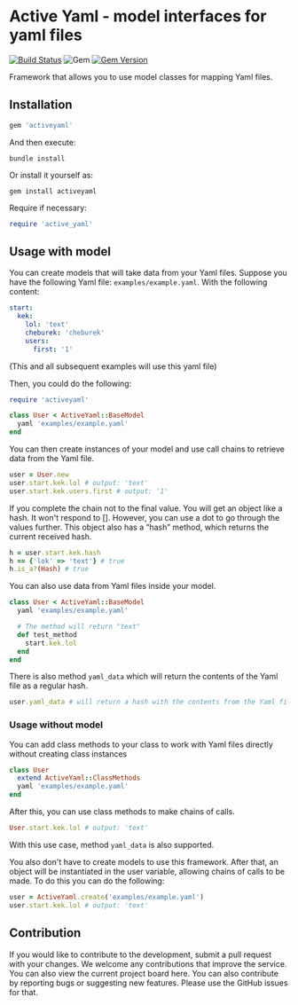 # Active Yaml - model interfaces for yaml files

[![Build Status](https://github.com/leonovk/activeyaml/actions/workflows/ruby.yml/badge.svg)](https://github.com/leonovk/activeyaml/actions/workflows/ruby.yml) ![Gem](https://img.shields.io/gem/dt/activeyaml) [![Gem Version](https://badge.fury.io/rb/activeyaml.svg)](https://badge.fury.io/rb/activeyaml)

Framework that allows you to use model classes for mapping Yaml files.

## Installation

```ruby
gem 'activeyaml'
```

And then execute:

```bundle install```

Or install it yourself as:

```gem install activeyaml```

Require if necessary:

```ruby
require 'active_yaml'
```

## Usage with model

You can create models that will take data from your Yaml files. Suppose you have the following Yaml file: `examples/example.yaml`. With the following content:

```yaml
start:
  kek:
    lol: 'text'
    cheburek: 'cheburek'
    users:
      first: '1'
```

(This and all subsequent examples will use this yaml file)

Then, you could do the following:

```ruby
require 'activeyaml'

class User < ActiveYaml::BaseModel
  yaml 'examples/example.yaml'
end
```

You can then create instances of your model and use call chains to retrieve data from the Yaml file.

```ruby
user = User.new
user.start.kek.lol # output: 'text'
user.start.kek.users.first # output: '1'
```

If you complete the chain not to the final value. You will get an object like a hash. It won't respond to []. However, you can use a dot to go through the values further. This object also has a “hash” method, which returns the current received hash.

```ruby
h = user.start.kek.hash
h == {'lok' => 'text'} # true
h.is_a?(Hash) # true
```

You can also use data from Yaml files inside your model.

```ruby
class User < ActiveYaml::BaseModel
  yaml 'examples/example.yaml'

  # The method will return "text"
  def test_method
    start.kek.lol
  end
end
```

There is also method `yaml_data` which will return the contents of the Yaml file as a regular hash.

```ruby
user.yaml_data # will return a hash with the contents from the Yaml file
```

### Usage without model

You can add class methods to your class to work with Yaml files directly without creating class instances

```ruby
class User
  extend ActiveYaml::ClassMethods
  yaml 'examples/example.yaml'
end
```

After this, you can use class methods to make chains of calls.

```ruby
User.start.kek.lol # output: 'text'
```

With this use case, method `yaml_data` is also supported.

You also don't have to create models to use this framework. After that, an object will be instantiated in the user variable, allowing chains of calls to be made. To do this you can do the following:

```ruby
user = ActiveYaml.create('examples/example.yaml')
user.start.kek.lol # output: 'text'
```

## Contribution

If you would like to contribute to the development, submit a pull request with your changes. We welcome any contributions that improve the service. You can also view the current project board here.  You can also contribute by reporting bugs or suggesting new features. Please use the GitHub issues for that.
